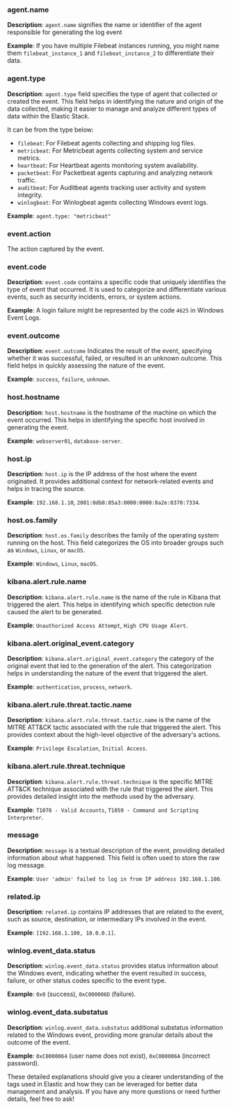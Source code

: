 ### agent.name

**Description**: `agent.name` signifies the name or identifier of the agent responsible for generating the log event

**Example**: If you have multiple Filebeat instances running, you might name them `filebeat_instance_1` and `filebeat_instance_2` to differentiate their data.

### agent.type

**Description**: `agent.type` field specifies the type of agent that collected or created the event. This field helps in identifying the nature and origin of the data collected, making it easier to manage and analyze different types of data within the Elastic Stack.

It can be from the type below:
- `filebeat`: For Filebeat agents collecting and shipping log files.
- `metricbeat`: For Metricbeat agents collecting system and service metrics.
- `heartbeat`: For Heartbeat agents monitoring system availability.
- `packetbeat`: For Packetbeat agents capturing and analyzing network traffic.
- `auditbeat`: For Auditbeat agents tracking user activity and system integrity.
- `winlogbeat`: For Winlogbeat agents collecting Windows event logs.

**Example**: `agent.type: "metricbeat"`
### event.action
The action captured by the event.

### event.code

**Description**: `event.code` contains a specific code that uniquely identifies the type of event that occurred. It is used to categorize and differentiate various events, such as security incidents, errors, or system actions.

**Example**: A login failure might be represented by the code `4625` in Windows Event Logs.

### event.outcome

**Description**: `event.outcome` Indicates the result of the event, specifying whether it was successful, failed, or resulted in an unknown outcome. This field helps in quickly assessing the nature of the event.

**Example**: `success`, `failure`, `unknown`.

### host.hostname

**Description**: `host.hostname` is the hostname of the machine on which the event occurred. This helps in identifying the specific host involved in generating the event.

**Example**: `webserver01`, `database-server`.

### host.ip

**Description**: `host.ip` is the IP address of the host where the event originated. It provides additional context for network-related events and helps in tracing the source.

**Example**: `192.168.1.10`, `2001:0db8:85a3:0000:0000:8a2e:0370:7334`.

### host.os.family

**Description**: `host.os.family` describes the family of the operating system running on the host. This field categorizes the OS into broader groups such as `Windows`, `Linux`, or `macOS`.

**Example**: `Windows`, `Linux`, `macOS`.

### kibana.alert.rule.name

**Description**: `kibana.alert.rule.name` is the name of the rule in Kibana that triggered the alert. This helps in identifying which specific detection rule caused the alert to be generated.

**Example**: `Unauthorized Access Attempt`, `High CPU Usage Alert`.

### kibana.alert.original_event.category

**Description**: `kibana.alert.original_event.category` the category of the original event that led to the generation of the alert. This categorization helps in understanding the nature of the event that triggered the alert.

**Example**: `authentication`, `process`, `network`.

### kibana.alert.rule.threat.tactic.name

**Description**: `kibana.alert.rule.threat.tactic.name` is the name of the MITRE ATT&CK tactic associated with the rule that triggered the alert. This provides context about the high-level objective of the adversary's actions.

**Example**: `Privilege Escalation`, `Initial Access`.

### kibana.alert.rule.threat.technique

**Description**: `kibana.alert.rule.threat.technique` is the specific MITRE ATT&CK technique associated with the rule that triggered the alert. This provides detailed insight into the methods used by the adversary.

**Example**: `T1078 - Valid Accounts`, `T1059 - Command and Scripting Interpreter`.

### message

**Description**: `message` is a textual description of the event, providing detailed information about what happened. This field is often used to store the raw log message.

**Example**: `User 'admin' failed to log in from IP address 192.168.1.100`.

### related.ip

**Description**: `related.ip` contains IP addresses that are related to the event, such as source, destination, or intermediary IPs involved in the event.

**Example**: `[192.168.1.100, 10.0.0.1]`.

### winlog.event_data.status

**Description**: `winlog.event_data.status` provides status information about the Windows event, indicating whether the event resulted in success, failure, or other status codes specific to the event type.

**Example**: `0x0` (success), `0xC000006D` (failure).

### winlog.event_data.substatus

**Description**: `winlog.event_data.substatus` additional substatus information related to the Windows event, providing more granular details about the outcome of the event.

**Example**: `0xC0000064` (user name does not exist), `0xC000006A` (incorrect password).

These detailed explanations should give you a clearer understanding of the tags used in Elastic and how they can be leveraged for better data management and analysis. If you have any more questions or need further details, feel free to ask!
